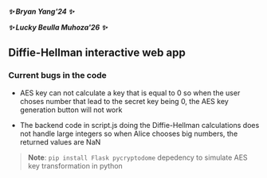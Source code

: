 ***✨ Bryan Yang'24 ✨***

***✨ Lucky Beulla Muhoza'26 ✨***

## Diffie-Hellman interactive web app ##

### Current bugs in the code ###

* AES key can not calculate a key that is equal to 0 so when the user choses number that lead to the secret key being 0, the AES key generation button will not work

* The backend code in script.js doing the Diffie-Hellman calculations does not handle large integers so when Alice chooses big numbers, the returned values are NaN


> **Note**: `pip install Flask pycryptodome` depedency to simulate AES key transformation in python



